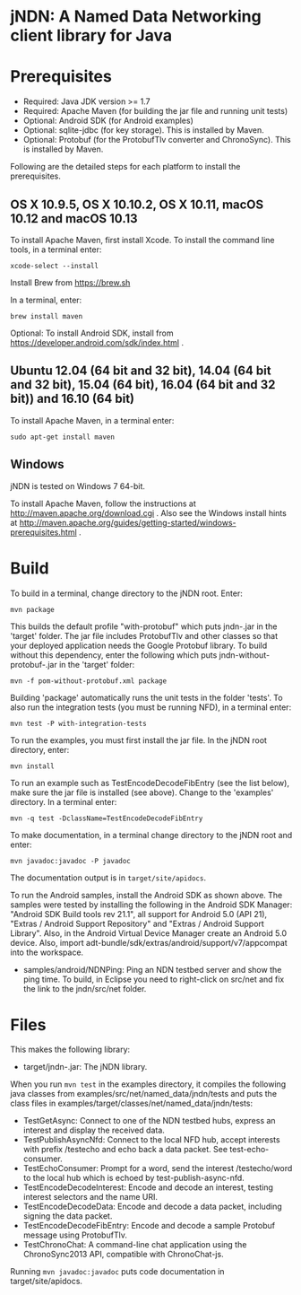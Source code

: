 jNDN:  A Named Data Networking client library for Java
======================================================

Prerequisites
=============

* Required: Java JDK version >= 1.7
* Required: Apache Maven (for building the jar file and running unit tests)
* Optional: Android SDK (for Android examples)
* Optional: sqlite-jdbc (for key storage). This is installed by Maven.
* Optional: Protobuf (for the ProtobufTlv converter and ChronoSync). This is
  installed by Maven.

Following are the detailed steps for each platform to install the prerequisites.

## OS X 10.9.5, OS X 10.10.2, OS X 10.11, macOS 10.12 and macOS 10.13
To install Apache Maven, first install Xcode. To install the command line tools, in a terminal enter:

    xcode-select --install

Install Brew from https://brew.sh

In a terminal, enter:

    brew install maven

Optional: To install Android SDK, install from https://developer.android.com/sdk/index.html .

## Ubuntu 12.04 (64 bit and 32 bit), 14.04 (64 bit and 32 bit), 15.04 (64 bit), 16.04 (64 bit and 32 bit)) and 16.10 (64 bit)
To install Apache Maven, in a terminal enter:

    sudo apt-get install maven

## Windows
jNDN is tested on Windows 7 64-bit.

To install Apache Maven, follow the instructions at http://maven.apache.org/download.cgi .
Also see the Windows install hints at
http://maven.apache.org/guides/getting-started/windows-prerequisites.html .

Build
=====

To build in a terminal, change directory to the jNDN root.  Enter:

    mvn package

This builds the default profile "with-protobuf" which puts jndn-<version>.jar in
the 'target' folder. The jar file includes ProtobufTlv and other classes so that
your deployed application needs the Google Protobuf library. To build without
this dependency, enter the following which puts jndn-without-protobuf-<version>.jar
in the 'target' folder:

    mvn -f pom-without-protobuf.xml package

Building 'package' automatically runs the unit tests in the folder 'tests'. To also
run the integration tests (you must be running NFD), in a terminal enter:

    mvn test -P with-integration-tests

To run the examples, you must first install the jar file. In the jNDN root directory, enter:

    mvn install

To run an example such as TestEncodeDecodeFibEntry (see the list below), make sure the jar file
is installed (see above). Change to the 'examples' directory. In a terminal enter:

    mvn -q test -DclassName=TestEncodeDecodeFibEntry

To make documentation, in a terminal change directory to the jNDN root and enter:

    mvn javadoc:javadoc -P javadoc

The documentation output is in `target/site/apidocs`.

To run the Android samples, install the Android SDK as shown above. The samples
were tested by installing the following in the Android SDK Manager:
"Android SDK Build tools rev 21.1", all support for Android 5.0 (API 21),
"Extras / Android Support Repository" and "Extras / Android Support Library".
Also, in the Android Virtual Device Manager create an Android 5.0 device. Also,
import adt-bundle/sdk/extras/android/support/v7/appcompat into the workspace.

* samples/android/NDNPing: Ping an NDN testbed server and show the ping time.  To build, in Eclipse you need to right-click on src/net and fix the link to the jndn/src/net folder.

Files
=====
This makes the following library:

* target/jndn-<version>.jar: The jNDN library.

When you run `mvn test` in the examples directory, it compiles the following java classes
from examples/src/net/named_data/jndn/tests and puts the class files in
examples/target/classes/net/named_data/jndn/tests:

* TestGetAsync: Connect to one of the NDN testbed hubs, express an interest and display the received data.
* TestPublishAsyncNfd: Connect to the local NFD hub, accept interests with prefix /testecho and echo back a data packet. See test-echo-consumer.
* TestEchoConsumer: Prompt for a word, send the interest /testecho/word to the local hub which is echoed by test-publish-async-nfd.
* TestEncodeDecodeInterest: Encode and decode an interest, testing interest selectors and the name URI.
* TestEncodeDecodeData: Encode and decode a data packet, including signing the data packet.
* TestEncodeDecodeFibEntry: Encode and decode a sample Protobuf message using ProtobufTlv.
* TestChronoChat: A command-line chat application using the ChronoSync2013 API, compatible with ChronoChat-js.

Running `mvn javadoc:javadoc` puts code documentation in target/site/apidocs.
